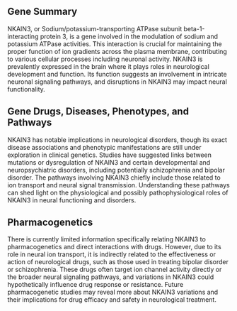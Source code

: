 ## Gene Summary
NKAIN3, or Sodium/potassium-transporting ATPase subunit beta-1-interacting protein 3, is a gene involved in the modulation of sodium and potassium ATPase activities. This interaction is crucial for maintaining the proper function of ion gradients across the plasma membrane, contributing to various cellular processes including neuronal activity. NKAIN3 is prevalently expressed in the brain where it plays roles in neurological development and function. Its function suggests an involvement in intricate neuronal signaling pathways, and disruptions in NKAIN3 may impact neural functionality.

## Gene Drugs, Diseases, Phenotypes, and Pathways
NKAIN3 has notable implications in neurological disorders, though its exact disease associations and phenotypic manifestations are still under exploration in clinical genetics. Studies have suggested links between mutations or dysregulation of NKAIN3 and certain developmental and neuropsychiatric disorders, including potentially schizophrenia and bipolar disorder. The pathways involving NKAIN3 chiefly include those related to ion transport and neural signal transmission. Understanding these pathways can shed light on the physiological and possibly pathophysiological roles of NKAIN3 in neural functioning and disorders.

## Pharmacogenetics
There is currently limited information specifically relating NKAIN3 to pharmacogenetics and direct interactions with drugs. However, due to its role in neural ion transport, it is indirectly related to the effectiveness or action of neurological drugs, such as those used in treating bipolar disorder or schizophrenia. These drugs often target ion channel activity directly or the broader neural signaling pathways, and variations in NKAIN3 could hypothetically influence drug response or resistance. Future pharmacogenetic studies may reveal more about NKAIN3 variations and their implications for drug efficacy and safety in neurological treatment.